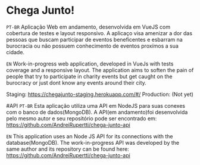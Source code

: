 # Chega Junto!
``PT-BR``
Aplicação Web em andamento, desenvolvida em VueJS com cobertura de testes e layout responsivo. A aplicaço visa amenizar a dor das pessoas que buscam participar de eventos beneficentes e esbarram na burocracia ou não possuem conhecimento de eventos proxímos a sua cidade.

``EN``
Work-in-progress web application, developed in VueJs with tests coverage and a responsive layout. The application aims to soften the pain of people that try to participate in charity events but get caught on the burocracy or just dont know any events around their city.

Staging: https://chegajunto-staging.herokuapp.com/#/
Production: (Not yet)

#API
``PT-BR``
Esta aplicação utiliza uma API em NodeJS para suas conexes com o banco de dados(MongoDB). A API(em andamento)foi desenvolvida pelo mesmo autor e seu repositório pode ser encontrado em: https://github.com/AndreiRupertti/chega-junto-api

``EN``
This application uses an Node JS API for its connections with the database(MongoDB). The work-in-progress API was developed by the same author and its repository can be found here: https://github.com/AndreiRupertti/chega-junto-api

